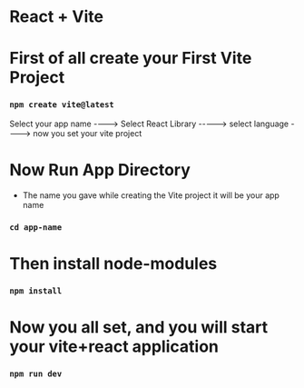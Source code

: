 # React + Vite

# First of all create your First Vite Project 

### `npm create vite@latest`

Select your app name ----> Select React Library -----> select language ----> now you set your vite project

# Now Run App Directory

- The name you gave while creating the Vite project it will be your app name 

### `cd app-name`

# Then install node-modules

### `npm install`

# Now you all set, and you will start your vite+react application

### `npm run dev`